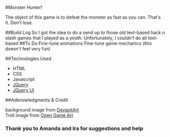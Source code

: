 #Monster Hunter!

The object of this game is to defeat the monster as fast as you can. That's it. Don't lose.

##Build Log
So I got the idea to do a send up to those old text-based hack n slash games that I played as a youth. Unfortunately, I couldn't do all text-based
##To Do
Fine-tune animations
Fine-tune game mechanics (this doesn't feel very fun)



##Technologies Used
* HTML  
* CSS  
* Javascript  
* [JQuery](https://code.jquery.com)
* [JQuery UI](https://jqueryui.com/)

##Adknowledgments & Credit

background image from [DeviantArt](http://famalchow.deviantart.com/art/Fantasy-Cave-391121566)  
Troll image from [Open Game Art](https://opengameart.org/content/cyclops-monster-2d)

### Thank you to Amanda and Ira for suggestions and help
